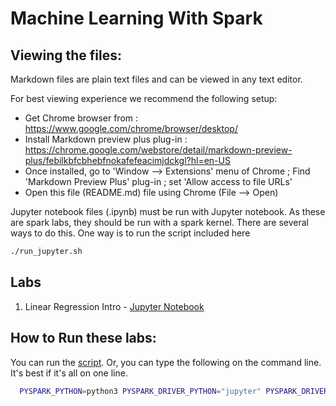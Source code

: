 <link rel='stylesheet' href='assets/css/main.css'/>


Machine Learning With Spark
=====================

Viewing the files:
-----------------
Markdown files are plain text files and can be viewed in any text editor.

For best viewing experience we recommend the following setup:
* Get Chrome browser from : https://www.google.com/chrome/browser/desktop/
* Install Markdown preview plus plug-in : https://chrome.google.com/webstore/detail/markdown-preview-plus/febilkbfcbhebfnokafefeacimjdckgl?hl=en-US
* Once installed, go to 'Window --> Extensions' menu of Chrome ;   Find 'Markdown Preview Plus' plug-in ;  set 'Allow access to file URLs'
* Open this file (README.md) file using Chrome (File --> Open)


Jupyter notebook files (.ipynb) must be run with Jupyter notebook.  As these are spark labs, they should be run with a spark kernel.  There are
several ways to do this. One way is to run the script included here

```bash
./run_jupyter.sh
```



Labs
----
1. Linear Regression Intro - [Jupyter Notebook](linear-regression/1-lm.ipynb)


## How to Run these labs:

You can run the [script](./run_jupyter.sh).  Or, you can type the following on the command line. It's best if it's all on one line.

```bash
  PYSPARK_PYTHON=python3 PYSPARK_DRIVER_PYTHON="jupyter" PYSPARK_DRIVER_PYTHON_OPTS="notebook" ~/spark/bin/pyspark
```



```




